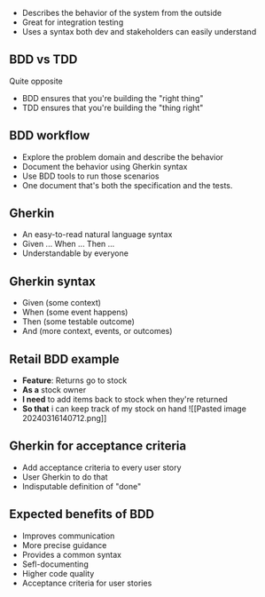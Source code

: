 
- Describes the behavior of the system from the outside
- Great for integration testing
- Uses a syntax both dev and stakeholders can easily understand

## BDD vs TDD

Quite opposite
- BDD ensures that you're building the "right thing"
- TDD ensures that you're building the "thing right"

## BDD workflow
- Explore the problem domain and describe the behavior
- Document the behavior using Gherkin syntax
- Use BDD tools to run those scenarios
- One document that's both the specification and the tests.

## Gherkin
- An easy-to-read natural language syntax
- Given ... When ... Then ...
- Understandable by everyone

## Gherkin syntax
- Given (some context)
- When (some event happens)
- Then (some testable outcome)
- And (more context, events, or outcomes)

## Retail BDD example
- **Feature**: Returns go to stock
- **As a** stock owner
- **I need** to add items back to stock when they're returned
- **So that** i can keep track of my stock on hand
![[Pasted image 20240316140712.png]]

## Gherkin for acceptance criteria
- Add acceptance criteria to every user story
- User Gherkin to do that
- Indisputable definition of "done"

## Expected benefits of BDD
- Improves communication
- More precise guidance
- Provides a common syntax
- Sefl-documenting
- Higher code quality
- Acceptance criteria for user stories

